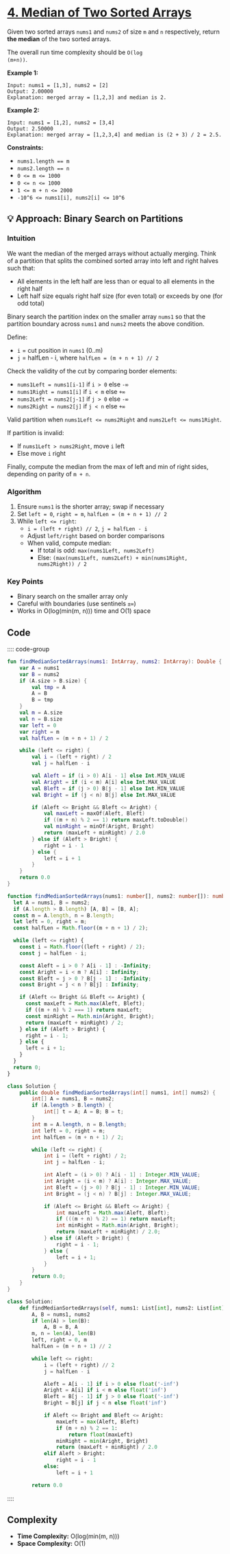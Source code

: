 # [4. Median of Two Sorted Arrays](https://leetcode.com/problems/median-of-two-sorted-arrays/description/?envType=study-plan-v2&envId=top-interview-150)<Badge type="danger" text="Hard" />

Given two sorted arrays <code>nums1</code> and <code>nums2</code> of size <code>m</code> and <code>n</code> respectively, return **the median**  of the two sorted arrays.

The overall run time complexity should be <code>O(log (m+n))</code>.

**Example 1:** 

```
Input: nums1 = [1,3], nums2 = [2]
Output: 2.00000
Explanation: merged array = [1,2,3] and median is 2.
```

**Example 2:** 

```
Input: nums1 = [1,2], nums2 = [3,4]
Output: 2.50000
Explanation: merged array = [1,2,3,4] and median is (2 + 3) / 2 = 2.5.
```

**Constraints:** 

- <code>nums1.length == m</code>
- <code>nums2.length == n</code>
- <code>0 <= m <= 1000</code>
- <code>0 <= n <= 1000</code>
- <code>1 <= m + n <= 2000</code>
- <code>-10^6 <= nums1[i], nums2[i] <= 10^6</code>

## 💡 Approach: Binary Search on Partitions

### Intuition

We want the median of the merged arrays without actually merging. Think of a partition that splits the combined sorted array into left and right halves such that:

- All elements in the left half are less than or equal to all elements in the right half
- Left half size equals right half size (for even total) or exceeds by one (for odd total)

Binary search the partition index on the smaller array `nums1` so that the partition boundary across `nums1` and `nums2` meets the above condition.

Define:
- `i` = cut position in `nums1` (0..m)
- `j` = halfLen - i, where `halfLen = (m + n + 1) // 2`

Check the validity of the cut by comparing border elements:
- `nums1Left = nums1[i-1]` if `i > 0` else `-∞`
- `nums1Right = nums1[i]` if `i < m` else `+∞`
- `nums2Left = nums2[j-1]` if `j > 0` else `-∞`
- `nums2Right = nums2[j]` if `j < n` else `+∞`

Valid partition when `nums1Left <= nums2Right` and `nums2Left <= nums1Right`.

If partition is invalid:
- If `nums1Left > nums2Right`, move `i` left
- Else move `i` right

Finally, compute the median from the max of left and min of right sides, depending on parity of `m + n`.

### Algorithm

1. Ensure `nums1` is the shorter array; swap if necessary
2. Set `left = 0`, `right = m`, `halfLen = (m + n + 1) // 2`
3. While `left <= right`:
   - `i = (left + right) // 2`, `j = halfLen - i`
   - Adjust `left/right` based on border comparisons
   - When valid, compute median:
     - If total is odd: `max(nums1Left, nums2Left)`
     - Else: `(max(nums1Left, nums2Left) + min(nums1Right, nums2Right)) / 2`

### Key Points

- Binary search on the smaller array only
- Careful with boundaries (use sentinels `±∞`)
- Works in O(log(min(m, n))) time and O(1) space

## Code

:::: code-group

```kotlin [Kotlin]
fun findMedianSortedArrays(nums1: IntArray, nums2: IntArray): Double {
    var A = nums1
    var B = nums2
    if (A.size > B.size) {
        val tmp = A
        A = B
        B = tmp
    }
    val m = A.size
    val n = B.size
    var left = 0
    var right = m
    val halfLen = (m + n + 1) / 2

    while (left <= right) {
        val i = (left + right) / 2
        val j = halfLen - i

        val Aleft = if (i > 0) A[i - 1] else Int.MIN_VALUE
        val Aright = if (i < m) A[i] else Int.MAX_VALUE
        val Bleft = if (j > 0) B[j - 1] else Int.MIN_VALUE
        val Bright = if (j < n) B[j] else Int.MAX_VALUE

        if (Aleft <= Bright && Bleft <= Aright) {
            val maxLeft = maxOf(Aleft, Bleft)
            if ((m + n) % 2 == 1) return maxLeft.toDouble()
            val minRight = minOf(Aright, Bright)
            return (maxLeft + minRight) / 2.0
        } else if (Aleft > Bright) {
            right = i - 1
        } else {
            left = i + 1
        }
    }
    return 0.0
}
```

```typescript [TypeScript]
function findMedianSortedArrays(nums1: number[], nums2: number[]): number {
  let A = nums1, B = nums2;
  if (A.length > B.length) [A, B] = [B, A];
  const m = A.length, n = B.length;
  let left = 0, right = m;
  const halfLen = Math.floor((m + n + 1) / 2);

  while (left <= right) {
    const i = Math.floor((left + right) / 2);
    const j = halfLen - i;

    const Aleft = i > 0 ? A[i - 1] : -Infinity;
    const Aright = i < m ? A[i] : Infinity;
    const Bleft = j > 0 ? B[j - 1] : -Infinity;
    const Bright = j < n ? B[j] : Infinity;

    if (Aleft <= Bright && Bleft <= Aright) {
      const maxLeft = Math.max(Aleft, Bleft);
      if ((m + n) % 2 === 1) return maxLeft;
      const minRight = Math.min(Aright, Bright);
      return (maxLeft + minRight) / 2;
    } else if (Aleft > Bright) {
      right = i - 1;
    } else {
      left = i + 1;
    }
  }
  return 0;
}
```

```java [Java]
class Solution {
    public double findMedianSortedArrays(int[] nums1, int[] nums2) {
        int[] A = nums1, B = nums2;
        if (A.length > B.length) {
            int[] t = A; A = B; B = t;
        }
        int m = A.length, n = B.length;
        int left = 0, right = m;
        int halfLen = (m + n + 1) / 2;

        while (left <= right) {
            int i = (left + right) / 2;
            int j = halfLen - i;

            int Aleft = (i > 0) ? A[i - 1] : Integer.MIN_VALUE;
            int Aright = (i < m) ? A[i] : Integer.MAX_VALUE;
            int Bleft = (j > 0) ? B[j - 1] : Integer.MIN_VALUE;
            int Bright = (j < n) ? B[j] : Integer.MAX_VALUE;

            if (Aleft <= Bright && Bleft <= Aright) {
                int maxLeft = Math.max(Aleft, Bleft);
                if (((m + n) % 2) == 1) return maxLeft;
                int minRight = Math.min(Aright, Bright);
                return (maxLeft + minRight) / 2.0;
            } else if (Aleft > Bright) {
                right = i - 1;
            } else {
                left = i + 1;
            }
        }
        return 0.0;
    }
}
```

```python [Python]
class Solution:
    def findMedianSortedArrays(self, nums1: List[int], nums2: List[int]) -> float:
        A, B = nums1, nums2
        if len(A) > len(B):
            A, B = B, A
        m, n = len(A), len(B)
        left, right = 0, m
        halfLen = (m + n + 1) // 2

        while left <= right:
            i = (left + right) // 2
            j = halfLen - i

            Aleft = A[i - 1] if i > 0 else float('-inf')
            Aright = A[i] if i < m else float('inf')
            Bleft = B[j - 1] if j > 0 else float('-inf')
            Bright = B[j] if j < n else float('inf')

            if Aleft <= Bright and Bleft <= Aright:
                maxLeft = max(Aleft, Bleft)
                if (m + n) % 2 == 1:
                    return float(maxLeft)
                minRight = min(Aright, Bright)
                return (maxLeft + minRight) / 2.0
            elif Aleft > Bright:
                right = i - 1
            else:
                left = i + 1

        return 0.0
```

::::

## Complexity

- **Time Complexity:** O(log(min(m, n)))
- **Space Complexity:** O(1)